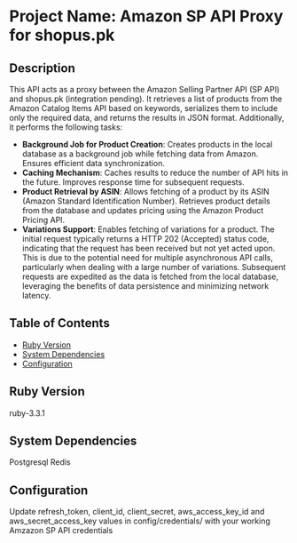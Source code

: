# Project Name: Amazon SP API Proxy for shopus.pk

## Description
This API acts as a proxy between the Amazon Selling Partner API (SP API) and shopus.pk (integration pending). It retrieves a list of products from the Amazon Catalog Items API based on keywords, serializes them to include only the required data, and returns the results in JSON format. Additionally, it performs the following tasks:

 - **Background Job for Product Creation**: Creates products in the local database as a background job while fetching data from Amazon. Ensures efficient data synchronization.
 - **Caching Mechanism**: Caches results to reduce the number of API hits in the future. Improves response time for subsequent requests.
 - **Product Retrieval by ASIN**: Allows fetching of a product by its ASIN (Amazon Standard Identification Number). Retrieves product details from the database and updates pricing using the Amazon Product Pricing API.
 - **Variations Support**: Enables fetching of variations for a product. The initial request typically returns a HTTP 202 (Accepted) status code, indicating that the request has been received but not yet acted upon. This is due to the potential need for multiple asynchronous API calls, particularly when dealing with a large number of variations. Subsequent requests are expedited as the data is fetched from the local database, leveraging the benefits of data persistence and minimizing network latency.

## Table of Contents
 - [Ruby Version](#ruby-version)
 - [System Dependencies](#system-dependencies)
 - [Configuration](#configuration)

## Ruby Version
ruby-3.3.1

## System Dependencies
Postgresql
Redis

## Configuration
Update refresh_token, client_id, client_secret, aws_access_key_id and aws_secret_access_key values in config/credentials/ with your working Amzazon SP API credentials
